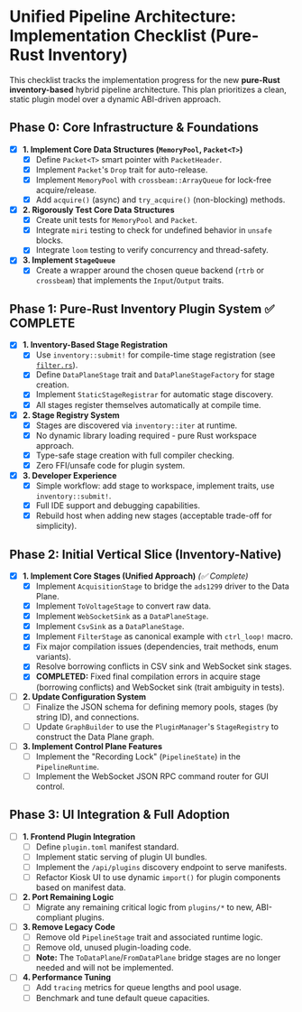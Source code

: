 # Unified Pipeline Architecture: Implementation Checklist (Pure-Rust Inventory)

This checklist tracks the implementation progress for the new **pure-Rust inventory-based** hybrid pipeline architecture. This plan prioritizes a clean, static plugin model over a dynamic ABI-driven approach.

## Phase 0: Core Infrastructure & Foundations

- [x] **1. Implement Core Data Structures (`MemoryPool`, `Packet<T>`)**
  - [x] Define `Packet<T>` smart pointer with `PacketHeader`.
  - [x] Implement `Packet`'s `Drop` trait for auto-release.
  - [x] Implement `MemoryPool` with `crossbeam::ArrayQueue` for lock-free acquire/release.
  - [x] Add `acquire()` (async) and `try_acquire()` (non-blocking) methods.
- [x] **2. Rigorously Test Core Data Structures**
  - [x] Create unit tests for `MemoryPool` and `Packet`.
  - [x] Integrate `miri` testing to check for undefined behavior in `unsafe` blocks.
  - [x] Integrate `loom` testing to verify concurrency and thread-safety.
- [x] **3. Implement `StageQueue`**
  - [x] Create a wrapper around the chosen queue backend (`rtrb` or `crossbeam`) that implements the `Input`/`Output` traits.

## Phase 1: Pure-Rust Inventory Plugin System ✅ COMPLETE

- [x] **1. Inventory-Based Stage Registration**
  - [x] Use `inventory::submit!` for compile-time stage registration (see [`filter.rs`](crates/pipeline/src/stages/filter.rs:277)).
  - [x] Define `DataPlaneStage` trait and `DataPlaneStageFactory` for stage creation.
  - [x] Implement `StaticStageRegistrar` for automatic stage discovery.
  - [x] All stages register themselves automatically at compile time.
- [x] **2. Stage Registry System**
  - [x] Stages are discovered via `inventory::iter` at runtime.
  - [x] No dynamic library loading required - pure Rust workspace approach.
  - [x] Type-safe stage creation with full compiler checking.
  - [x] Zero FFI/unsafe code for plugin system.
- [x] **3. Developer Experience**
  - [x] Simple workflow: add stage to workspace, implement traits, use `inventory::submit!`.
  - [x] Full IDE support and debugging capabilities.
  - [x] Rebuild host when adding new stages (acceptable trade-off for simplicity).

## Phase 2: Initial Vertical Slice (Inventory-Native)

- [x] **1. Implement Core Stages (Unified Approach)** *(✅ Complete)*
  - [x] Implement `AcquisitionStage` to bridge the `ads1299` driver to the Data Plane.
  - [x] Implement `ToVoltageStage` to convert raw data.
  - [x] Implement `WebSocketSink` as a `DataPlaneStage`.
  - [x] Implement `CsvSink` as a `DataPlaneStage`.
  - [x] Implement `FilterStage` as canonical example with `ctrl_loop!` macro.
  - [x] Fix major compilation issues (dependencies, trait methods, enum variants).
  - [x] Resolve borrowing conflicts in CSV sink and WebSocket sink stages.
  - [x] **COMPLETED:** Fixed final compilation errors in acquire stage (borrowing conflicts) and WebSocket sink (trait ambiguity in tests).
- [ ] **2. Update Configuration System**
  - [ ] Finalize the JSON schema for defining memory pools, stages (by string ID), and connections.
  - [ ] Update `GraphBuilder` to use the `PluginManager`'s `StageRegistry` to construct the Data Plane graph.
- [ ] **3. Implement Control Plane Features**
  - [ ] Implement the "Recording Lock" (`PipelineState`) in the `PipelineRuntime`.
  - [ ] Implement the WebSocket JSON RPC command router for GUI control.

## Phase 3: UI Integration & Full Adoption

- [ ] **1. Frontend Plugin Integration**
  - [ ] Define `plugin.toml` manifest standard.
  - [ ] Implement static serving of plugin UI bundles.
  - [ ] Implement the `/api/plugins` discovery endpoint to serve manifests.
  - [ ] Refactor Kiosk UI to use dynamic `import()` for plugin components based on manifest data.
- [ ] **2. Port Remaining Logic**
  - [ ] Migrate any remaining critical logic from `plugins/*` to new, ABI-compliant plugins.
- [ ] **3. Remove Legacy Code**
  - [ ] Remove old `PipelineStage` trait and associated runtime logic.
  - [ ] Remove old, unused plugin-loading code.
  - [ ] **Note:** The `ToDataPlane`/`FromDataPlane` bridge stages are no longer needed and will not be implemented.
- [ ] **4. Performance Tuning**
  - [ ] Add `tracing` metrics for queue lengths and pool usage.
  - [ ] Benchmark and tune default queue capacities.
